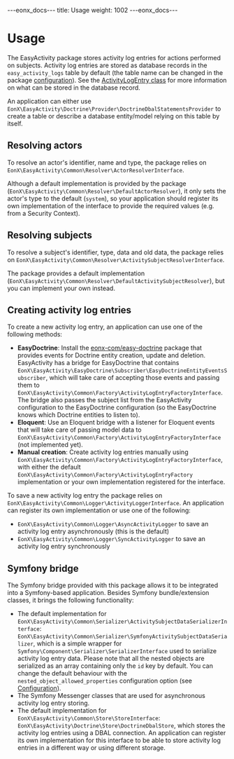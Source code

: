 ---eonx_docs---
title: Usage
weight: 1002
---eonx_docs---

# Usage

The EasyActivity package stores activity log entries for actions performed on subjects. Activity log entries are stored
as database records in the `easy_activity_logs` table by default (the table name can be changed in the package
[configuration][1]). See the [ActivityLogEntry class][2] for more information on what can be stored in the database
record.

An application can either use `EonX\EasyActivity\Doctrine\Provider\DoctrineDbalStatementsProvider` to create a table or
describe a database entity/model relying on this table by itself.

## Resolving actors

To resolve an actor's identifier, name and type, the package relies on
`EonX\EasyActivity\Common\Resolver\ActorResolverInterface`.

Although a default implementation is provided by the package (`EonX\EasyActivity\Common\Resolver\DefaultActorResolver`), it
only sets the actor's type to the default (`system`), so your application should register its own implementation of the
interface to provide the required values (e.g. from a Security Context).

## Resolving subjects

To resolve a subject's identifier, type, data and old data, the package relies on
`EonX\EasyActivity\Common\Resolver\ActivitySubjectResolverInterface`.

The package provides a default implementation (`EonX\EasyActivity\Common\Resolver\DefaultActivitySubjectResolver`), but you
can implement your own instead.

## Creating activity log entries

To create a new activity log entry, an application can use one of the following methods:

- **EasyDoctrine**: Install the [eonx-com/easy-doctrine][3] package that provides events for Doctrine entity creation,
  update and deletion. EasyActivity has a bridge for EasyDoctrine that contains
  `EonX\EasyActivity\EasyDoctrine\Subscriber\EasyDoctrineEntityEventsSubscriber`, which will take care of accepting those
  events and passing them to `EonX\EasyActivity\Common\Factory\ActivityLogEntryFactoryInterface`. The bridge also passes the
  subject list from the EasyActivity configuration to the EasyDoctrine configuration (so the EasyDoctrine knows which
  Doctrine entities to listen to).
- **Eloquent**: Use an Eloquent bridge with a listener for Eloquent events that will take care of passing model data to
  `EonX\EasyActivity\Common\Factory\ActivityLogEntryFactoryInterface` (not implemented yet).
- **Manual creation**: Create activity log entries manually using
  `EonX\EasyActivity\Common\Factory\ActivityLogEntryFactoryInterface`, with either the default
  `EonX\EasyActivity\Common\Factory\ActivityLogEntryFactory` implementation or your own implementation registered for the interface.

To save a new activity log entry the package relies on `EonX\EasyActivity\Common\Logger\ActivityLoggerInterface`. An
application can register its own implementation or use one of the following:

- `EonX\EasyActivity\Common\Logger\AsyncActivityLogger` to save an activity log entry asynchronously (this is the default)
- `EonX\EasyActivity\Common\Logger\SyncActivityLogger` to save an activity log entry synchronously

## Symfony bridge

The Symfony bridge provided with this package allows it to be integrated into a Symfony-based application. Besides
Symfony bundle/extension classes, it brings the following functionality:

- The default implementation for `EonX\EasyActivity\Common\Serializer\ActivitySubjectDataSerializerInterface`:
  `EonX\EasyActivity\Common\Serializer\SymfonyActivitySubjectDataSerializer`, which is a simple wrapper for
  `Symfony\Component\Serializer\SerializerInterface` used to serialize activity log entry data. Please note that all
  the nested objects are serialized as an array containing only the `id` key by default. You can change the default
  behaviour with the `nested_object_allowed_properties` configuration option (see [Configuration][4]).
- The Symfony Messenger classes that are used for asynchronous activity log entry storing.
- The default implementation for `EonX\EasyActivity\Common\Store\StoreInterface`:
  `EonX\EasyActivity\Doctrine\Store\DoctrineDbalStore`, which stores the activity log entries using a DBAL connection.
  An application can register its own implementation for this interface to be able to store activity log entries in a
  different way or using different storage.

[1]: config.md

[2]: activity-log-entry.md

[3]: https://github.com/eonx-com/easy-doctrine

[4]: config.md
